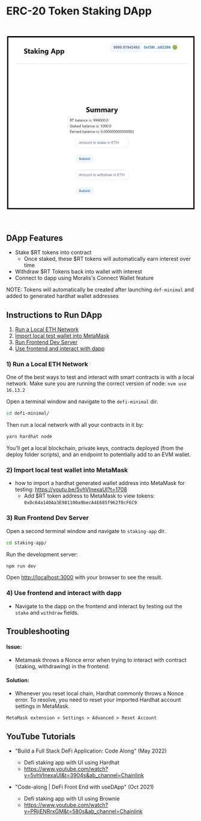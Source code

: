 # ERC-20 Token Staking DApp

<br/>
<p align="center">
<img src="./staking_app.png" width="500" alt="Staking App">
</p>
<br/>

## DApp Features

- Stake $RT tokens into contract
  - Once staked, these $RT tokens will automatically earn interest over time
- Withdraw $RT Tokens back into wallet with interest
- Connect to dapp using Moralis's Connect Wallet feature

NOTE: Tokens will automatically be created after launching `def-minimal` and added to generated hardhat wallet addresses

## Instructions to Run DApp

1. [Run a Local ETH Network](#1-run-a-local-eth-network)
2. [Import local test wallet into MetaMask](#2-import-local-test-wallet-into-metamask)
3. [Run Frontend Dev Server](#3-run-frontend-dev-server)
4. [Use frontend and interact with dapp](#4-use-frontend-and-interact-with-dapp)

### 1) Run a Local ETH Network

One of the best ways to test and interact with smart contracts is with a local network. Make sure you are running the correct version of node: `nvm use 16.13.2`

Open a terminal window and navigate to the `defi-minimal` dir.

```bash
cd defi-minimal/
```

Then run a local network with all your contracts in it by:

```bash
yarn hardhat node
```

You'll get a local blockchain, private keys, contracts deployed (from the deploy folder scripts), and an endpoint to potentially add to an EVM wallet.

### 2) Import local test wallet into MetaMask

- how to import a hardhat generated wallet address into MetaMask for testing: https://youtu.be/5vhVInexaUI?t=1708
  - Add $RT token address to MetaMask to view tokens: `0xDc64a140Aa3E981100a9becA4E685f962f0cF6C9`

### 3) Run Frontend Dev Server

Open a second terminal window and navigate to `staking-app` dir.

```bash
cd staking-app/
```

Run the development server:

```bash
npm run dev
```

Open [http://localhost:3000](http://localhost:3000) with your browser to see the result.

### 4) Use frontend and interact with dapp

- Navigate to the dapp on the frontend and interact by testing out the `stake` and `withdraw` fields.

## Troubleshooting

#### Issue:

- Metamask throws a Nonce error when trying to interact with contract (staking, withdrawing) in the frontend.

#### Solution:

- Whenever you reset local chain, Hardhat commonly throws a Nonce error. To resolve, you need to reset your imported Hardhat account settings in MetaMask.

```
MetaMask extension > Settings > Advanced > Reset Account
```

## YouTube Tutorials

- "Build a Full Stack DeFi Application: Code Along" (May 2022)

  - Defi staking app with UI using Hardhat
  - https://www.youtube.com/watch?v=5vhVInexaUI&t=3904s&ab_channel=Chainlink

- "Code-along | DeFi Front End with useDApp" (Oct 2021)
  - Defi staking app with UI using Brownie
  - https://www.youtube.com/watch?v=PRjiENRrxGM&t=580s&ab_channel=Chainlink
